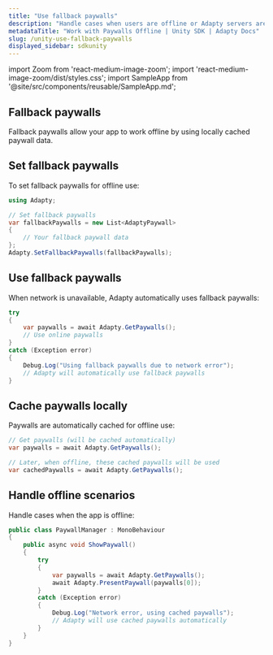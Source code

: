 ```yaml
---
title: "Use fallback paywalls"
description: "Handle cases when users are offline or Adapty servers aren't available"
metadataTitle: "Work with Paywalls Offline | Unity SDK | Adapty Docs"
slug: /unity-use-fallback-paywalls
displayed_sidebar: sdkunity
---
```


import Zoom from 'react-medium-image-zoom';
import 'react-medium-image-zoom/dist/styles.css';
import SampleApp from '@site/src/components/reusable/SampleApp.md'; 

## Fallback paywalls

Fallback paywalls allow your app to work offline by using locally cached paywall data.

## Set fallback paywalls

To set fallback paywalls for offline use:

```csharp
using Adapty;

// Set fallback paywalls
var fallbackPaywalls = new List<AdaptyPaywall>
{
    // Your fallback paywall data
};
Adapty.SetFallbackPaywalls(fallbackPaywalls);
```

## Use fallback paywalls

When network is unavailable, Adapty automatically uses fallback paywalls:

```csharp
try
{
    var paywalls = await Adapty.GetPaywalls();
    // Use online paywalls
}
catch (Exception error)
{
    Debug.Log("Using fallback paywalls due to network error");
    // Adapty will automatically use fallback paywalls
}
```

## Cache paywalls locally

Paywalls are automatically cached for offline use:

```csharp
// Get paywalls (will be cached automatically)
var paywalls = await Adapty.GetPaywalls();

// Later, when offline, these cached paywalls will be used
var cachedPaywalls = await Adapty.GetPaywalls();
```

## Handle offline scenarios

Handle cases when the app is offline:

```csharp
public class PaywallManager : MonoBehaviour
{
    public async void ShowPaywall()
    {
        try
        {
            var paywalls = await Adapty.GetPaywalls();
            await Adapty.PresentPaywall(paywalls[0]);
        }
        catch (Exception error)
        {
            Debug.Log("Network error, using cached paywalls");
            // Adapty will use cached paywalls automatically
        }
    }
}
```

<SampleApp />